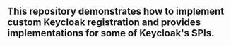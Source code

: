  ## This repository demonstrates how to implement custom Keycloak registration and provides implementations for some of Keycloak's SPIs.
